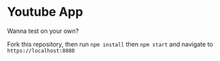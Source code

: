# Youtube App

Wanna test on your own?

Fork this repository, then run `npm install` then `npm start` and navigate to `https://localhost:8080`
